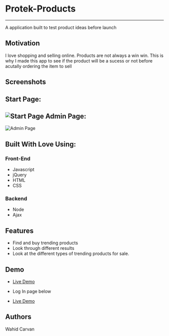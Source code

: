 # Protek-Products
----

A application built to test product ideas before launch

## Motivation

I love shopping and selling online. Products are not always a win win. This is why I made this app to see if the product will be a sucess or not before acutally ordering the item to sell


## Screenshots
Start Page:
----
![Start Page](home.png)
Admin Page:
----
![Admin Page](admin.png)




## Built With Love Using:

### Front-End
* Javascript 
* jQuery 
* HTML 
* CSS

### Backend
* Node
* Ajax


## Features

* Find and buy trending products
* Look through different results 
* Look at the different types of trending products for sale.


## Demo

- [Live Demo](https://backend-store.herokuapp.com/)
* Log In page below
- [Live Demo](https://backend-store.herokuapp.com/admin)

## Authors

Wahid Carvan
